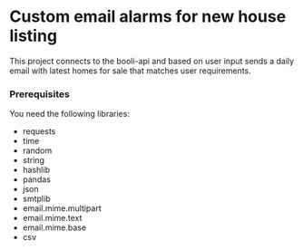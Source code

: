 # Custom email alarms for new house listing
This project connects to the booli-api and based on user input sends a daily email with latest homes for sale that matches user requirements.

### Prerequisites
You need the following libraries:
- requests
- time
- random
- string
- hashlib
- pandas
- json
- smtplib
- email.mime.multipart
- email.mime.text
- email.mime.base
- csv

